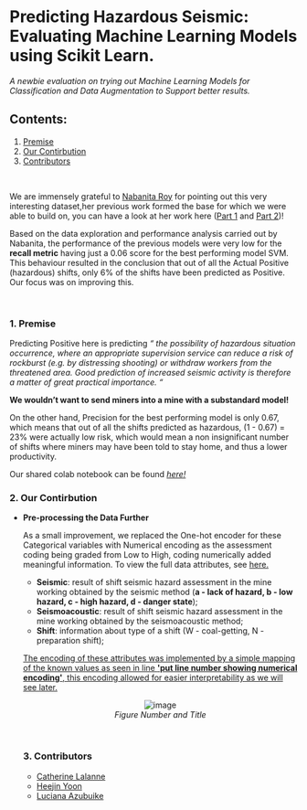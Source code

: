 <h1> Predicting Hazardous Seismic: Evaluating Machine Learning Models using Scikit Learn.</h1>
<em>A newbie evaluation on trying out Machine Learning Models for Classification and Data Augmentation to Support better results.</em>

## Contents:
1. [Premise](#pre)<br/>
1. [Our Contirbution](#our)<br/>
3. [Contributors](#contact)<br/>

<br/>
<p>We are immensely grateful to  <a href="https://www.linkedin.com/in/nabanita-roy/">Nabanita Roy</a> for pointing out this very interesting dataset,her previous work formed the base for which we were able to build on, you can have a look at her work here (<a href="https://www.linkedin.com/in/nabanita-roy/">Part 1</a> and <a href="https://www.linkedin.com/in/nabanita-roy/">Part 2</a>)!<br/>
 
Based on the data exploration and performance analysis carried out by Nabanita, the performance of the previous models were very low for the <b>recall metric</b> having just a 0.06 score for the best performing model SVM. This behaviour resulted in the conclusion that out of all the Actual Positive (hazardous) shifts, only 6% of the shifts have been predicted as Positive. Our focus was on improving this.
</p>
<br/>

<a name="pre"><h3>__1. Premise__</h3></a>
Predicting Positive here is predicting <em>“ the possibility of hazardous situation occurrence, where an appropriate supervision service can reduce a risk of rockburst (e.g. by distressing shooting) or withdraw workers from the threatened area. Good prediction of increased seismic activity is therefore a matter of great practical importance. “</em><br/>

<b>We wouldn’t want to send miners into a mine with a substandard model!</b>

On the other hand, Precision for the best performing model is only 0.67, which means that out of all the shifts predicted as hazardous, (1 - 0.67) = 23% were actually low risk, which would mean a non insignificant number of shifts where miners may have been told to stay home, and thus a lower productivity.  

Our shared colab notebook can be found <a href="https://colab.research.google.com/drive/1fIvMom1iQUPN7K_ODtnq9Kb41ZfKH_xK#scrollTo=_25QD437NyrA"><em>here!</em></a><br/>

<a name="our"><h3>__2. Our Contirbution__</h3></a>
<ul>
 <li><b>Pre-processing the Data Further</b></li>
 <p>As a small improvement, we replaced the One-hot encoder for these Categorical variables with Numerical encoding as the assessment coding being graded from Low to High, coding numerically added meaningful information. To view the full data attributes, see <a href="https://archive.ics.uci.edu/ml/datasets/seismic-bumps">here.</a></p>
 <ul>
  <li><b>Seismic</b>: result of shift seismic hazard assessment in the mine working obtained by the seismic
   method (<b>a - lack of hazard, b - low hazard, c - high hazard, d - danger state</b>);</li>
  <li><b>Seismoacoustic</b>: result of shift seismic hazard assessment in the mine working obtained by the
seismoacoustic method;</li>
  <li><b>Shift</b>: information about type of a shift (W - coal-getting, N -preparation shift);</l
 </ul>
</ul>

<ins>The encoding of these attributes was implemented by a simple mapping of the known values as seen in line <b>'put line number showing numerical encoding'</b>, this encoding allowed for easier interpretability as we will see later.<ins/>


<p align="center">
 <img src="https://user-images.githubusercontent.com/69084008/94839134-80aff300-040e-11eb-9a83-a1e8cb8099f0.png" alt="image"/>
 <br/>
    <em>Figure Number and Title</em>
</p>
<br/>


<a name="contact"><h3>__3. Contributors__</h3></a>
<ul>
  <li><a href="https://www.linkedin.com/in/catherine-lalanne-85b5ba/">Catherine Lalanne</a></li>
  <li><a href="https://www.linkedin.com/in/heejin-yoon-429837190/">Heejin Yoon</a></li>
  <li><a href="https://www.linkedin.com/in/i-am-luciana-azubuike/">Luciana Azubuike</a></li>
</ul>
<br/>


